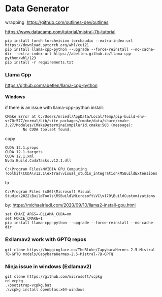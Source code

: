 # Data Generator

wrapping: https://github.com/outlines-dev/outlines


https://www.datacamp.com/tutorial/mistral-7b-tutorial

```shell
pip install torch torchvision torchaudio --extra-index-url https://download.pytorch.org/whl/cu121
pip install llama-cpp-python --upgrade --force-reinstall --no-cache-dir --extra-index-url https://abetlen.github.io/llama-cpp-python/whl/123
pip install -r requirements.txt
```

### Llama Cpp

https://github.com/abetlen/llama-cpp-python

#### Windows

if there is an issue with llama-cpp-python install:

```text
CMake Error at C:/Users/mriedl/AppData/Local/Temp/pip-build-env-vz70r577/normal/Lib/site-packages/cmake/data/share/cmake-3.27/Modules/CMakeDetermineCompilerId.cmake:503 (message):
        No CUDA toolset found.
```

copy 

```text
CUDA 12.1.props
CUDA 12.1.targets
CUDA 12.1.xml
Nvda.Build.CudaTasks.v12.1.dll

C:\Program Files\NVIDIA GPU Computing Toolkit\CUDA\v12.1\extras\visual_studio_integration\MSBuildExtensions
```

to  

```text
C:\Program Files (x86)\Microsoft Visual Studio\2022\BuildTools\MSBuild\Microsoft\VC\v170\BuildCustomizations
```

by: https://michaelriedl.com/2023/09/10/llama2-install-gpu.html

```shell
set CMAKE_ARGS=-DLLAMA_CUDA=on
set FORCE_CMAKE=1
pip install llama-cpp-python --upgrade --force-reinstall --no-cache-dir
```

### Exllamav2 work with GPTQ repos

```shell
git clone https://huggingface.co/TheBloke/CapybaraHermes-2.5-Mistral-7B-GPTQ models/CapybaraHermes-2.5-Mistral-7B-GPTQ
```

### Ninja issue in windows (Exllamav2)

```shell
git clone https://github.com/microsoft/vcpkg
cd vcpkg
.\bootstrap-vcpkg.bat
.\vcpkg install openblas:x64-windows
```